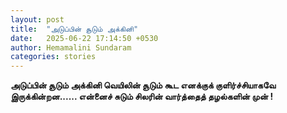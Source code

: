 ```yaml
---
layout: post
title:  "அடுப்பின் சூடும் அக்கினி"
date:   2025-06-22 17:14:50 +0530
author: Hemamalini Sundaram
categories: stories
---
```


**அடுப்பின் சூடும் அக்கினி வெயிலின் சூடும் கூட எனக்குக் குளிர்ச்சியாகவே
இருக்கின்றன\...\... என்னைச் சுடும் சிலரின் வார்த்தைத் தழல்களின் முன் !**

